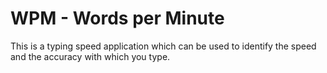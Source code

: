 # WPM  - Words per Minute

This is a typing speed application which can be used to identify the speed and the accuracy with which you type.